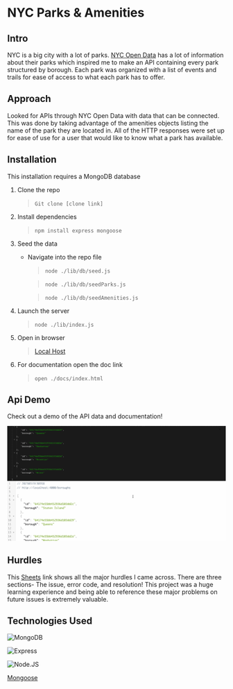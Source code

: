 # NYC Parks & Amenities

## Intro

NYC is a big city with a lot of parks. [NYC Open Data](https://opendata.cityofnewyork.us/) has a lot of information about their parks which inspired me to make an API containing every park structured by borough. Each park was organized with a list of events and trails for ease of access to what each park has to offer.

## Approach

Looked for APIs through NYC Open Data with data that can be connected. This was done by taking advantage of the amenities objects listing the name of the park they are located in. All of the HTTP responses were set up for ease of use for a user that would like to know what a park has available.

## Installation

This installation requires a MongoDB database

1. Clone the repo
   > `Git clone [clone link] `
2. Install dependencies
   > `npm install express mongoose`
3. Seed the data
   - Navigate into the repo file
     > `node ./lib/db/seed.js ` 

     > `node ./lib/db/seedParks.js` 
     
     > `node ./lib/db/seedAmenities.js`
4. Launch the server
   > `node ./lib/index.js`
5. Open in browser
   > [Local Host](http://localhost:4000/)
6. For documentation open the doc link
   > `open ./docs/index.html`

## Api Demo

Check out a demo of the API data and documentation!

![Api Demo](./misc/Api%20demo.gif)


## Hurdles 

This [Sheets](https://docs.google.com/spreadsheets/d/1yoJJ-LUfNMUR-cwOMaIuyi-udg2F0RgKnjBWRLzwm-U/edit#gid=0) link shows all the major hurdles I came across. There are three sections- The issue, error code, and resolution! This project was a huge learning experience and being able to reference these major problems on future issues is extremely valuable. 

## Technologies Used
![MongoDB](https://img.shields.io/badge/MongoDB-4EA94B?style=for-the-badge&logo=mongodb&logoColor=white)

![Express](https://img.shields.io/badge/Express.js-000000?style=for-the-badge&logo=express&logoColor=white)

![Node.JS](https://img.shields.io/badge/Node.js-339933?style=for-the-badge&logo=nodedotjs&logoColor=white)

[Mongoose](https://mongoosejs.com/docs/)
